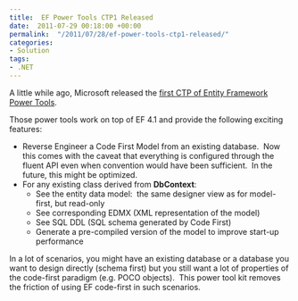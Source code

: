 ```yaml
---
title:  EF Power Tools CTP1 Released
date:  2011-07-29 00:18:00 +00:00
permalink:  "/2011/07/28/ef-power-tools-ctp1-released/"
categories:
- Solution
tags:
- .NET
---
```

<p>A little while ago, Microsoft released the <a title="EF Power Tools Visual Studio Gallery Download" href="http://visualstudiogallery.msdn.microsoft.com/72a60b14-1581-4b9b-89f2-846072eff19d" target="_blank">first CTP of Entity Framework Power Tools</a>.</p>  <p>Those power tools work on top of EF 4.1 and provide the following exciting features:</p>  <ul>   <li>Reverse Engineer a Code First Model from an existing database.&#160; Now this comes with the caveat that everything is configured through the fluent API even when convention would have been sufficient.&#160; In the future, this might be optimized. </li>    <li>For any existing class derived from <strong>DbContext</strong>:       <ul>       <li>See the entity data model:&#160; the same designer view as for model-first, but read-only</li>        <li>See corresponding EDMX (XML representation of the model)</li>        <li>See SQL DDL (SQL schema generated by Code First)</li>        <li>Generate a pre-compiled version of the model to improve start-up performance</li>     </ul>   </li> </ul>  <p>In a lot of scenarios, you might have an existing database or a database you want to design directly (schema first) but you still want a lot of properties of the code-first paradigm (e.g. POCO objects).&#160; This power tool kit removes the friction of using EF code-first in such scenarios.</p>